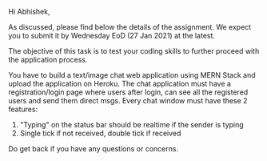 Hi Abhishek, 

As discussed, please find below the details of the assignment. We expect you to submit it by Wednesday EoD (27 Jan 2021) at the latest.

The objective of this task is to test your coding skills to further proceed with the application process.

You have to build a text/image chat web application using MERN Stack and upload the application on Heroku. The chat application must have a registration/login page where users after login, can see all the registered users and send them direct msgs. Every chat window must have these 2 features:
1. "Typing" on the status bar should be realtime if the sender is typing
2. Single tick if not received, double tick if received

Do get back if you have any questions or concerns. 
